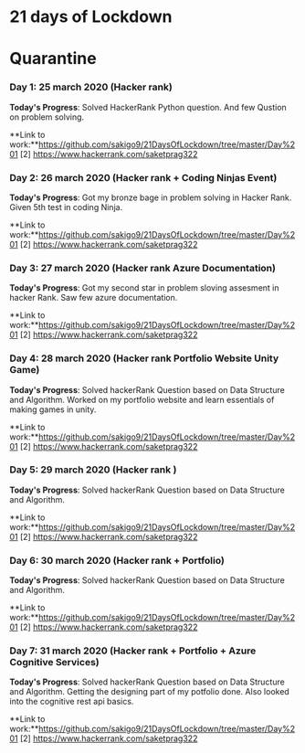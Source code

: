 # 21 days of Lockdown
# Quarantine 

### Day 1: 25 march 2020 (Hacker rank)

**Today's Progress**: Solved HackerRank Python question. And few Qustion on problem solving.

**Link to work:**https://github.com/sakigo9/21DaysOfLockdown/tree/master/Day%201 [2] https://www.hackerrank.com/saketprag322

### Day 2: 26 march 2020 (Hacker rank + Coding Ninjas Event)

**Today's Progress**: Got my bronze bage in problem solving in Hacker Rank. Given 5th test in coding Ninja.

**Link to work:**https://github.com/sakigo9/21DaysOfLockdown/tree/master/Day%201 [2] https://www.hackerrank.com/saketprag322

### Day 3: 27 march 2020 (Hacker rank Azure Documentation)

**Today's Progress**: Got my second star in problem sloving assesment in hacker Rank. Saw few azure documentation.

**Link to work:**https://github.com/sakigo9/21DaysOfLockdown/tree/master/Day%201 [2] https://www.hackerrank.com/saketprag322

### Day 4: 28 march 2020 (Hacker rank Portfolio Website Unity Game)

**Today's Progress**: Solved hackerRank Question based on Data Structure  and Algorithm. Worked on my portfolio website and learn essentials of making games in unity.

**Link to work:**https://github.com/sakigo9/21DaysOfLockdown/tree/master/Day%201 [2] https://www.hackerrank.com/saketprag322

### Day 5: 29 march 2020 (Hacker rank )

**Today's Progress**: Solved hackerRank Question based on Data Structure and Algorithm.

**Link to work:**https://github.com/sakigo9/21DaysOfLockdown/tree/master/Day%201 [2] https://www.hackerrank.com/saketprag322

### Day 6: 30 march 2020 (Hacker rank + Portfolio)

**Today's Progress**: Solved hackerRank Question based on Data Structure and Algorithm.

**Link to work:**https://github.com/sakigo9/21DaysOfLockdown/tree/master/Day%201 [2] https://www.hackerrank.com/saketprag322

### Day 7: 31 march 2020 (Hacker rank + Portfolio + Azure Cognitive Services)

**Today's Progress**: Solved hackerRank Question based on Data Structure and Algorithm. Getting the designing part of my potfolio done. Also looked into the cognitive rest api basics.

**Link to work:**https://github.com/sakigo9/21DaysOfLockdown/tree/master/Day%201 [2] https://www.hackerrank.com/saketprag322